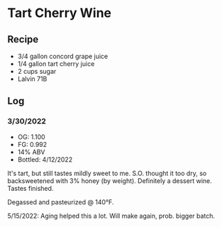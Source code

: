 Tart Cherry Wine
================

Recipe
------
- 3/4 gallon concord grape juice
- 1/4 gallon tart cherry juice
- 2 cups sugar
- Lalvin 71B

Log
---

### 3/30/2022

- OG: 1.100
- FG: 0.992
- 14% ABV
- Bottled: 4/12/2022

It's tart, but still tastes mildly sweet to me.  S.O. thought it too dry, so backsweetened with 3% honey (by weight).
Definitely a dessert wine.  Tastes finished.

Degassed and pasteurized @ 140°F.

5/15/2022: Aging helped this a lot.  Will make again, prob. bigger batch.

